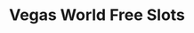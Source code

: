 ---
title: Vegas World Free Slots
developer: Flowplay
image: VegasWorldSlots.jpg
link: https://play.google.com/store/apps/details?id=air.com.flowplay.VegasWorldFreeSlots&hl=en
ios: https://itunes.apple.com/us/app/vegas-world-free-slots/id1063761171
android: https://play.google.com/store/apps/details?id=air.com.flowplay.VegasWorldFreeSlots&hl=en
---